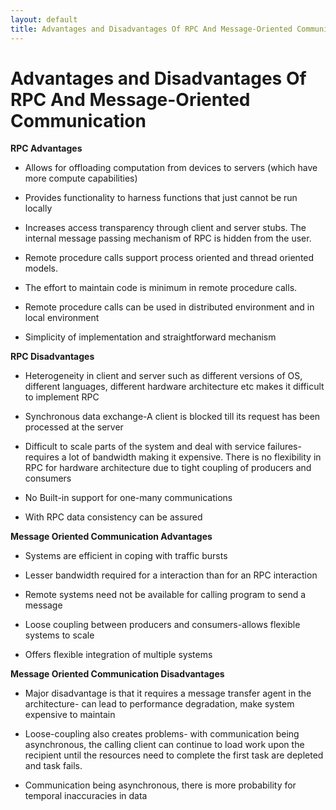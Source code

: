 ```yaml
---
layout: default
title: Advantages and Disadvantages Of RPC And Message-Oriented Communication
---
```


# Advantages and Disadvantages Of RPC And Message-Oriented Communication

**RPC Advantages**

- Allows for offloading computation from devices to servers (which have more compute    capabilities)

-  Provides functionality to harness functions that just cannot be run locally

-  Increases access transparency through client and server stubs. The internal message passing mechanism of RPC is hidden from the user.

-  Remote procedure calls support process oriented and thread oriented models.

-  The effort to maintain code is minimum in remote procedure calls.

-  Remote procedure calls can be used in distributed environment and in local environment

-  Simplicity of implementation and straightforward mechanism

**RPC Disadvantages**

-  Heterogeneity in client and server such as different versions of OS, different languages, different hardware architecture etc makes it difficult to implement RPC

-  Synchronous data exchange-A client is blocked till its request has been processed at the server

-  Difficult to scale parts of the system and deal with service failures- requires a lot of bandwidth making it expensive. There is no flexibility in RPC for hardware architecture due to tight coupling of producers and consumers

-  No Built-in support for one-many communications

-  With RPC data consistency can be assured

**Message Oriented Communication Advantages**

-  Systems are efficient in coping with traffic bursts

-  Lesser bandwidth required for a interaction than for an RPC interaction

-  Remote systems need not be available for calling program to send a message

-  Loose coupling between producers and consumers-allows flexible systems to scale

-  Offers flexible integration of multiple systems

**Message Oriented Communication Disadvantages**

-  Major disadvantage is that it requires a message transfer agent in the architecture- can lead to performance degradation, make system expensive to maintain

-  Loose-coupling also creates problems- with communication being asynchronous, the calling client can continue to load work upon the recipient until the resources need to complete the first task are depleted and task fails.

-  Communication being asynchronous, there is more probability for temporal inaccuracies in data

